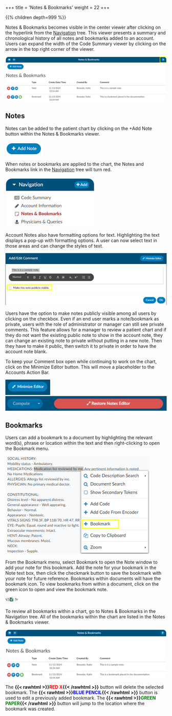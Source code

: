 +++
title = 'Notes & Bookmarks'
weight = 22
+++



{{% children depth=999 %}}

Notes & Bookmarks becomes visible in the center viewer after clicking on the hyperlink from the [Navigation](https://dolbeysystems.github.io/fusion-cac-web-docs/general-user-guide/account-screen/#navigation-pane) tree.  This viewer presents a summary and chronological history of all notes and bookmarks added to an account. Users can expand the width of the Code Summary viewer by clicking on the arrow in the top right corner of the viewer.

![Notes & Bookmarks Viewer](NotesBookmarksViewer.png)

## Notes

Notes can be added to the patient chart by clicking on the +Add Note button within the Notes & Bookmarks viewer. 

![+Add Note](AddNote.png)

When notes or bookmarks are applied to the chart, the Notes and Bookmarks link in the [Navigation](https://dolbeysystems.github.io/fusion-cac-web-docs/general-user-guide/account-screen/#navigation-pane) tree will turn red.  

![Red Notes & Bookmarks Viewer](RedNotesBookmarks.png)

Account Notes also have formatting options for text. Highlighting the text displays a pop-up with formatting options. A user can now select text in those areas and can change the styles of text.

![Formatting Notes & Bookmarks](FormatNote.png)

Users have the option to make notes publicly visible among all users by clicking on the checkbox. Even if an end user marks a note/bookmark as private, users with the role of administrator or manager can still see private comments. This feature allows for a manager to review a patient chart and if they do not want the existing public note to show in the account note, they can change an existing note to private without putting in a new note.  Then they have to make it public, then switch it to private in order to have the account note blank. 

To keep your Comment box open while continuing to work on the chart, click on the Minimize Editor button. This will move a placeholder to the Accounts Action Bar. 

![Minimize Editor Button](MinimizeEditor.png) ![Restore Notes Editor Button](RestoreEditor.png)
 
## Bookmarks

Users can add a bookmark to a document by highlighting the relevant word(s), phrase or location within the text and then right-clicking to open the Bookmark menu. 

![Right Click to Add Bookmark](AddBookmark.png)

From the Bookmark menu, select Bookmark to open the Note window to add your note for this bookmark.
Add the note for your bookmark in the Note text box, then click the checkmark button   to save the bookmark with your note for future reference.  Bookmarks within documents will have the bookmark icon. To view bookmarks from within a document, click on the green icon to open and view the bookmark note.

![Green Bookmark Icon](BookmarkIcon.png)

To review all bookmarks within a chart, go to Notes & Bookmarks in the Navigation tree. All of the bookmarks within the chart are listed in the Notes & Bookmarks viewer.

![Sample Notes & Bookmarks List](NotesBookmarksList.png)


The **{{< rawhtml >}}<span style="color:#FF0000">RED X</span>{{< /rawhtml >}}** button will delete the selected bookmark.
The **{{< rawhtml >}}<span style="color:#0000FF">BLUE PENCIL</span>{{< /rawhtml >}}** button is used to edit a previously added bookmark.
The **{{< rawhtml >}}<span style="color:#008000">GREEN PAPER</span>{{< /rawhtml >}}** button will jump to the location where the bookmark was created.
